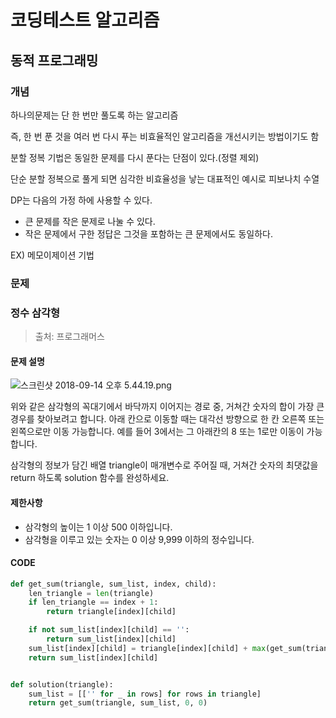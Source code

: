 # 코딩테스트 알고리즘

## 동적 프로그래밍

### 개념

하나의문제는 단 한 번만 풀도록 하는 알고리즘

즉, 한 번 푼 것을 여러 번 다시 푸는 비효율적인 알고리즘을 개선시키는 방법이기도 함

분할 정복 기법은 동일한 문제를 다시 푼다는 단점이 있다.(정렬 제외)

단순 분할 정복으로 풀게 되면 심각한 비효율성을 낳는 대표적인 예시로 피보나치 수열

DP는 다음의 가정 하에 사용할 수 있다.

- 큰 문제를 작은 문제로 나눌 수 있다.
- 작은 문제에서 구한 정답은 그것을 포함하는 큰 문제에서도 동일하다.

EX) 메모이제이션 기법



### 문제

### 정수 삼각형

> 출처: 프로그래머스

#### 문제 설명

![스크린샷 2018-09-14 오후 5.44.19.png](https://grepp-programmers.s3.amazonaws.com/files/production/97ec02cc39/296a0863-a418-431d-9e8c-e57f7a9722ac.png)

위와 같은 삼각형의 꼭대기에서 바닥까지 이어지는 경로 중, 거쳐간 숫자의 합이 가장 큰 경우를 찾아보려고 합니다. 아래 칸으로 이동할 때는 대각선 방향으로 한 칸 오른쪽 또는 왼쪽으로만 이동 가능합니다. 예를 들어 3에서는 그 아래칸의 8 또는 1로만 이동이 가능합니다.

삼각형의 정보가 담긴 배열 triangle이 매개변수로 주어질 때, 거쳐간 숫자의 최댓값을 return 하도록 solution 함수를 완성하세요.

#### 제한사항

- 삼각형의 높이는 1 이상 500 이하입니다.
- 삼각형을 이루고 있는 숫자는 0 이상 9,999 이하의 정수입니다.



#### CODE

```python
def get_sum(triangle, sum_list, index, child):
    len_triangle = len(triangle)
    if len_triangle == index + 1:
        return triangle[index][child]

    if not sum_list[index][child] == '':
        return sum_list[index][child]
    sum_list[index][child] = triangle[index][child] + max(get_sum(triangle, sum_list, index + 1, child), get_sum(triangle, sum_list, index + 1, child + 1))
    return sum_list[index][child]


def solution(triangle):
    sum_list = [['' for _ in rows] for rows in triangle]
    return get_sum(triangle, sum_list, 0, 0)
```

